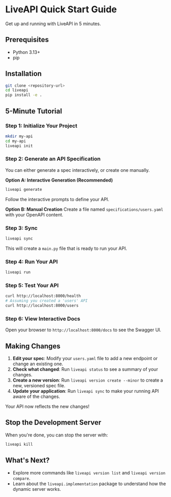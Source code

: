# LiveAPI Quick Start Guide

Get up and running with LiveAPI in 5 minutes.

## Prerequisites

- Python 3.13+
- pip

## Installation

```bash
git clone <repository-url>
cd liveapi
pip install -e .
```

## 5-Minute Tutorial

### Step 1: Initialize Your Project
```bash
mkdir my-api
cd my-api
liveapi init
```

### Step 2: Generate an API Specification
You can either generate a spec interactively, or create one manually.

**Option A: Interactive Generation (Recommended)**
```bash
liveapi generate
```
Follow the interactive prompts to define your API.

**Option B: Manual Creation**
Create a file named `specifications/users.yaml` with your OpenAPI content.

### Step 3: Sync
```bash
liveapi sync
```
This will create a `main.py` file that is ready to run your API.

### Step 4: Run Your API
```bash
liveapi run
```

### Step 5: Test Your API
```bash
curl http://localhost:8000/health
# Assuming you created a 'users' API
curl http://localhost:8000/users
```

### Step 6: View Interactive Docs
Open your browser to `http://localhost:8000/docs` to see the Swagger UI.

## Making Changes

1.  **Edit your spec**: Modify your `users.yaml` file to add a new endpoint or change an existing one.
2.  **Check what changed**: Run `liveapi status` to see a summary of your changes.
3.  **Create a new version**: Run `liveapi version create --minor` to create a new, versioned spec file.
4.  **Update your application**: Run `liveapi sync` to make your running API aware of the changes.

Your API now reflects the new changes!

## Stop the Development Server

When you're done, you can stop the server with:
```bash
liveapi kill
```

## What's Next?

- Explore more commands like `liveapi version list` and `liveapi version compare`.
- Learn about the `liveapi.implementation` package to understand how the dynamic server works.
